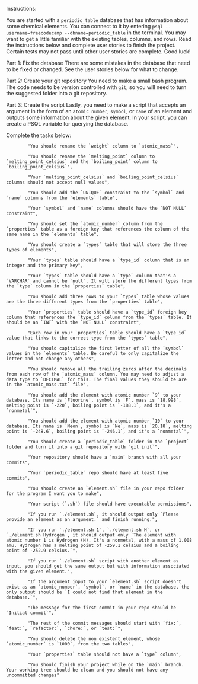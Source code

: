 Instructions:

You are started with a `periodic_table` database that has information about some chemical elements. You can connect to it by entering `psql --username=freecodecamp --dbname=periodic_table` in the terminal. You may want to get a little familiar with the existing tables, columns, and rows. Read the instructions below and complete user stories to finish the project. Certain tests may not pass until other user stories are complete. Good luck!


Part 1: Fix the database
There are some mistakes in the database that need to be fixed or changed. See the user stories below for what to change.

Part 2: Create your git repository
You need to make a small bash program. The code needs to be version controlled with `git`, so you will need to turn the suggested folder into a git repository.

Part 3: Create the script
Lastly, you need to make a script that accepts an argument in the form of an `atomic number`, `symbol`, or `name` of an element and outputs some information about the given element. In your script, you can create a PSQL variable for querying the database.


Complete the tasks below:

            "You should rename the `weight` column to `atomic_mass`",
            
            "You should rename the `melting_point` column to `melting_point_celsius` and the `boiling_point` column to `boiling_point_celsius`",
            
            "Your `melting_point_celsius` and `boiling_point_celsius` columns should not accept null values",
            
            "You should add the `UNIQUE` constraint to the `symbol` and `name` columns from the `elements` table",
            
            "Your `symbol` and `name` columns should have the `NOT NULL` constraint",
            
            "You should set the `atomic_number` column from the `properties` table as a foreign key that references the column of the same name in the `elements` table",
            
            "You should create a `types` table that will store the three types of elements",
            
            "Your `types` table should have a `type_id` column that is an integer and the primary key",
            
            "Your `types` table should have a `type` column that's a `VARCHAR` and cannot be `null`. It will store the different types from the `type` column in the `properties` table",
            
            "You should add three rows to your `types` table whose values are the three different types from the `properties` table",
            
            "Your `properties` table should have a `type_id` foreign key column that references the `type_id` column from the `types` table. It should be an `INT` with the `NOT NULL` constraint",
            
            "Each row in your `properties` table should have a `type_id` value that links to the correct type from the `types` table",
            
            "You should capitalize the first letter of all the `symbol` values in the `elements` table. Be careful to only capitalize the letter and not change any others",
            
            "You should remove all the trailing zeros after the decimals from each row of the `atomic_mass` column. You may need to adjust a data type to `DECIMAL` for this. The final values they should be are in the `atomic_mass.txt` file",
            
            "You should add the element with atomic number `9` to your database. Its name is `Fluorine`, symbol is `F`, mass is `18.998`, melting point is `-220`, boiling point is `-188.1`, and it's a `nonmetal`",
            
            "You should add the element with atomic number `10` to your database. Its name is `Neon`, symbol is `Ne`, mass is `20.18`, melting point is `-248.6`, boiling point is `-246.1`, and it's a `nonmetal`",
            
            "You should create a `periodic_table` folder in the `project` folder and turn it into a git repository with `git init`",
            
            "Your repository should have a `main` branch with all your commits",
            
            "Your `periodic_table` repo should have at least five commits",
            
            "You should create an `element.sh` file in your repo folder for the program I want you to make",
            
            "Your script (`.sh`) file should have executable permissions",

            "If you run `./element.sh`, it should output only `Please provide an element as an argument.` and finish running.",
            
            "If you run `./element.sh 1`, `./element.sh H`, or `./element.sh Hydrogen`, it should output only `The element with atomic number 1 is Hydrogen (H). It's a nonmetal, with a mass of 1.008 amu. Hydrogen has a melting point of -259.1 celsius and a boiling point of -252.9 celsius.`",
            
            "If you run `./element.sh` script with another element as input, you should get the same output but with information associated with the given element.",
            
            "If the argument input to your `element.sh` script doesn't exist as an `atomic_number`, `symbol`, or `name` in the database, the only output should be `I could not find that element in the database.`",
            
            "The message for the first commit in your repo should be `Initial commit`",
            
            "The rest of the commit messages should start with `fix:`, `feat:`, `refactor:`, `chore:`, or `test:`",
            
            "You should delete the non existent element, whose `atomic_number` is `1000`, from the two tables",
            
            "Your `properties` table should not have a `type` column",
            
            "You should finish your project while on the `main` branch. Your working tree should be clean and you should not have any uncommitted changes"
